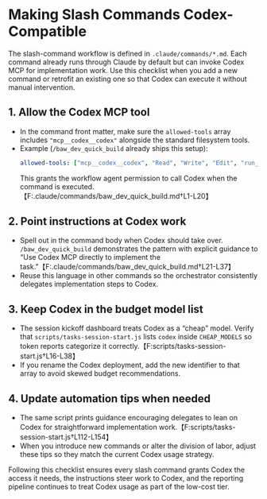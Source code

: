 # Making Slash Commands Codex-Compatible

The slash-command workflow is defined in `.claude/commands/*.md`. Each command already runs through Claude by default but can invoke Codex MCP for implementation work. Use this checklist when you add a new command or retrofit an existing one so that Codex can execute it without manual intervention.

## 1. Allow the Codex MCP tool
- In the command front matter, make sure the `allowed-tools` array includes `"mcp__codex__codex"` alongside the standard filesystem tools.
- Example (`/baw_dev_quick_build` already ships this setup):
  ```yaml
  allowed-tools: ["mcp__codex__codex", "Read", "Write", "Edit", "run_shell_command"]
  ```
  This grants the workflow agent permission to call Codex when the command is executed.【F:.claude/commands/baw_dev_quick_build.md†L1-L20】

## 2. Point instructions at Codex work
- Spell out in the command body when Codex should take over. `/baw_dev_quick_build` demonstrates the pattern with explicit guidance to “Use Codex MCP directly to implement the task.”【F:.claude/commands/baw_dev_quick_build.md†L21-L37】
- Reuse this language in other commands so the orchestrator consistently delegates implementation steps to Codex.

## 3. Keep Codex in the budget model list
- The session kickoff dashboard treats Codex as a “cheap” model. Verify that `scripts/tasks-session-start.js` lists `codex` inside `CHEAP_MODELS` so token reports categorize it correctly.【F:scripts/tasks-session-start.js†L16-L38】
- If you rename the Codex deployment, add the new identifier to that array to avoid skewed budget recommendations.

## 4. Update automation tips when needed
- The same script prints guidance encouraging delegates to lean on Codex for straightforward implementation work.【F:scripts/tasks-session-start.js†L112-L154】
- When you introduce new commands or alter the division of labor, adjust these tips so they match the current Codex usage strategy.

Following this checklist ensures every slash command grants Codex the access it needs, the instructions steer work to Codex, and the reporting pipeline continues to treat Codex usage as part of the low-cost tier.
